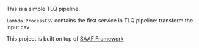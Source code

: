 This is a simple TLQ pipeline.

`lambda.ProcessCSV` contains the first service in TLQ pipeline: transform the input csv

This project is built on top of [SAAF Framework](https://github.com/wlloyduw/SAAF)